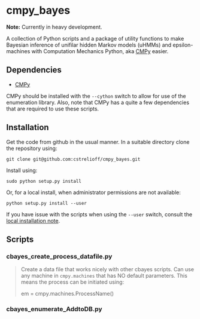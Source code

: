 # cmpy_bayes #

**Note:** Currently in heavy development.

A collection of Python scripts and a package of utility functions to make
Bayesian inference of unifilar hidden Markov models (uHMMs) and
epsilon-machines with Computation Mechanics Python, aka
[CMPy](http://cmpy.csc.ucdavis.edu/) easier.

## Dependencies ##

* [CMPy](http://cmpy.csc.ucdavis.edu/)

CMPy should be installed with the `--cython` switch to allow for use of the
enumeration library.  Also, note that CMPy has a quite a few dependencies that
are required to use these scripts.

## Installation ##

Get the code from github in the usual manner.  In a suitable directory clone
the repository using:

    git clone git@github.com:cstrelioff/cmpy_bayes.git

Install using:

    sudo python setup.py install

Or, for a local install, when administrator permissions are not available:

    python setup.py install --user

If you have issue with the scripts when using the `--user` switch, consult the
[local installation note](LOCALINSTALL.md).

## Scripts ##

### cbayes_create_process_datafile.py ###

> Create a data file that works nicely with other cbayes scripts.  Can use
> any machine in `cmpy.machines` that has NO default parameters.  This means
> the process can be initiated using:
> 
> em = cmpy.machines.ProcessName()

### cbayes_enumerate_AddtoDB.py ###

